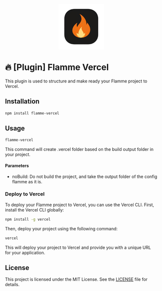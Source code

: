 <p align="center">
<img src="https://raw.githubusercontent.com/jeremy93-2008/flammejs/main/images/flamme.png" alt="Flamme Icon" width="150px">
</p>

# 🔥 [Plugin] Flamme Vercel

This plugin is used to structure and make ready your Flamme project to Vercel.

## Installation

```bash
npm install flamme-vercel
```

## Usage

```bash
flamme-vercel
```
This command will create .vercel folder based on the build output folder in your project.

#### Parameters

- noBuild: Do not build the project, and take the output folder of the config flamme as it is.

### Deploy to Vercel

To deploy your Flamme project to Vercel, you can use the Vercel CLI. First, install the Vercel CLI globally:

```bash
npm install -g vercel
```

Then, deploy your project using the following command:

```bash
vercel
```

This will deploy your project to Vercel and provide you with a unique URL for your application.


## License
This project is licensed under the MIT License. See the [LICENSE](LICENSE) file for details.
